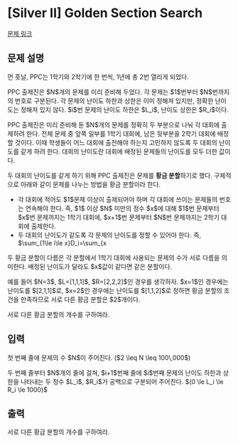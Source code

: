 # [Silver II] Golden Section Search

[문제 링크](https://www.acmicpc.net/problem/33957) 

## 문제 설명

<p>먼 훗날, PPC는 1학기와 2학기에 한 번씩, 1년에 총 2번 열리게 되었다.</p>

<p>PPC 출제진은 $N$개의 문제를 미리 준비해 두었다. 각 문제는 $1$번부터 $N$번까지의 번호로 구분된다. 각 문제의 난이도 하한과 상한은 이미 정해져 있지만, 정확한 난이도는 정해져 있지 않다. $i$번 문제의 난이도 하한은 $L_i$, 난이도 상한은 $R_i$이다.</p>

<p>PPC 출제진은 미리 준비해 둔 $N$개의 문제를 정확히 두 부분으로 나눠 각 대회에 출제하려 한다. 전체 문제 중 앞쪽 일부를 1학기 대회에, 남은 뒷부분을 2학기 대회에 배정할 것이다. 이때 학생들이 어느 대회에 출전해야 하는지 고민하지 않도록 두 대회의 난이도를 같게 하려 한다. 대회의 난이도란 대회에 배정된 문제들의 난이도를 모두 더한 값이다.</p>

<p>두 대회의 난이도를 같게 하기 위해 PPC 출제진은 문제를 <strong>황금 분할</strong>하기로 했다. 구체적으로 아래와 같이 문제를 나누는 방법을 황금 분할이라 한다.</p>

<ul>
	<li>각 대회에 적어도 $1$문제 이상이 출제되어야 하며 각 대회에 쓰이는 문제들의 번호는 연속해야 한다. 즉, $1$ 이상 $N$ 미만의 정수 $x$에 대해 $1$번 문제부터 $x$번 문제까지는 1학기 대회에, $x+1$번 문제부터 $N$번 문제까지는 2학기 대회에 출제한다.</li>
	<li>두 대회의 난이도가 같도록 각 문제의 난이도를 정할 수 있어야 한다. 즉, $\sum_{1\le i\le x}D_i=\sum_{x<i\le N}D_i$을 만족하도록 $i$번 문제의 난이도 $D_i$를 정할 수 있어야 한다. 이때 $D_i$는 $L_i$ 이상 $R_i$ 이하의 정수여야 한다.</li>
</ul>

<p>두 황금 분할이 다름은 각 분할에서 1학기 대회에 사용되는 문제의 수가 서로 다름을 의미한다. 배정된 난이도가 달라도 $x$값이 같다면 같은 분할이다.</p>

<p>예를 들어 $N=3$, $L=[1,1,1]$, $R=[2,2,2]$인 경우를 생각하자. $x=1$인 경우에는 난이도를 $[2,1,1]$로, $x=2$인 경우에는 난이도를 $[1,1,2]$로 정하면 황금 분할의 조건을 만족하므로 서로 다른 황금 분할은 $2$개이다.</p>

<p>서로 다른 황금 분할의 개수를 구하여라.</p>

## 입력 

 <p>첫 번째 줄에 문제의 수 $N$이 주어진다. ($2 \leq N \leq 100\,000$)</p>

<p>두 번째 줄부터 $N$개의 줄에 걸쳐, $i+1$번째 줄에 $i$번째 문제의 난이도 하한과 상한을 나타내는 두 정수 $L_i$, $R_i$가 공백으로 구분되어 주어진다. $(0 \le L_i \le R_i \le 1000)$</p>

## 출력 

 <p>서로 다른 황금 분할의 개수를 구하여라.</p>

